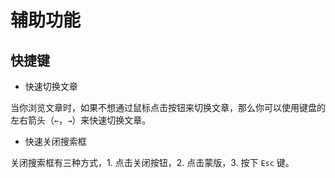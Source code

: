 # 辅助功能

## 快捷键

- 快速切换文章 <Badge text="stable"/> <Badge text="v1.0.4"/>

当你浏览文章时，如果不想通过鼠标点击按钮来切换文章，那么你可以使用键盘的左右箭头（`←`，`→`）来快速切换文章。

- 快速关闭搜索框 <Badge text="stable"/> <Badge text="v1.0.3"/>

关闭搜索框有三种方式，1. 点击关闭按钮，2. 点击蒙版，3. 按下 `Esc` 键。
